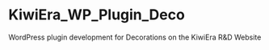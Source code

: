# KiwiEra_WP_Plugin_Deco
WordPress plugin development for Decorations on the KiwiEra R&amp;D Website
